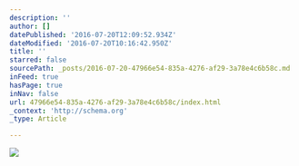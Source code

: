 ```yaml
---
description: ''
author: []
datePublished: '2016-07-20T12:09:52.934Z'
dateModified: '2016-07-20T10:16:42.950Z'
title: ''
starred: false
sourcePath: _posts/2016-07-20-47966e54-835a-4276-af29-3a78e4c6b58c.md
inFeed: true
hasPage: true
inNav: false
url: 47966e54-835a-4276-af29-3a78e4c6b58c/index.html
_context: 'http://schema.org'
_type: Article

---
```

![](https://the-grid-user-content.s3-us-west-2.amazonaws.com/2ba6a5e2-928c-411e-9f8a-45a728a81c10.jpg)